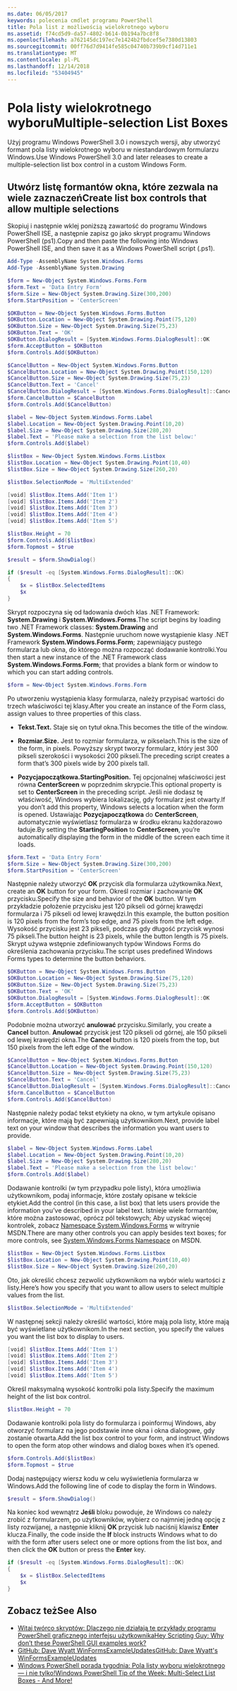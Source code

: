 ```yaml
---
ms.date: 06/05/2017
keywords: polecenia cmdlet programu PowerShell
title: Pola list z możliwością wielokrotnego wyboru
ms.assetid: f74cd5d9-da57-4802-b614-0b194a7bc8f8
ms.openlocfilehash: a762145dc197ec7e1424b2fbdcef5e7380d13803
ms.sourcegitcommit: 00ff76d7d9414fe585c04740b739b9cf14d711e1
ms.translationtype: MT
ms.contentlocale: pl-PL
ms.lasthandoff: 12/14/2018
ms.locfileid: "53404945"
---
```

# <a name="multiple-selection-list-boxes"></a><span data-ttu-id="9dba7-103">Pola listy wielokrotnego wyboru</span><span class="sxs-lookup"><span data-stu-id="9dba7-103">Multiple-selection List Boxes</span></span>

<span data-ttu-id="9dba7-104">Użyj programu Windows PowerShell 3.0 i nowszych wersji, aby utworzyć formant pola listy wielokrotnego wyboru w niestandardowym formularzu Windows.</span><span class="sxs-lookup"><span data-stu-id="9dba7-104">Use Windows PowerShell 3.0 and later releases to create a multiple-selection list box control in a custom Windows Form.</span></span>

## <a name="create-list-box-controls-that-allow-multiple-selections"></a><span data-ttu-id="9dba7-105">Utwórz listę formantów okna, które zezwala na wiele zaznaczeń</span><span class="sxs-lookup"><span data-stu-id="9dba7-105">Create list box controls that allow multiple selections</span></span>

<span data-ttu-id="9dba7-106">Skopiuj i następnie wklej poniższą zawartość do programu Windows PowerShell ISE, a następnie zapisz go jako skrypt programu Windows PowerShell (ps1).</span><span class="sxs-lookup"><span data-stu-id="9dba7-106">Copy and then paste the following into Windows PowerShell ISE, and then save it as a Windows PowerShell script (.ps1).</span></span>

```powershell
Add-Type -AssemblyName System.Windows.Forms
Add-Type -AssemblyName System.Drawing

$form = New-Object System.Windows.Forms.Form
$form.Text = 'Data Entry Form'
$form.Size = New-Object System.Drawing.Size(300,200)
$form.StartPosition = 'CenterScreen'

$OKButton = New-Object System.Windows.Forms.Button
$OKButton.Location = New-Object System.Drawing.Point(75,120)
$OKButton.Size = New-Object System.Drawing.Size(75,23)
$OKButton.Text = 'OK'
$OKButton.DialogResult = [System.Windows.Forms.DialogResult]::OK
$form.AcceptButton = $OKButton
$form.Controls.Add($OKButton)

$CancelButton = New-Object System.Windows.Forms.Button
$CancelButton.Location = New-Object System.Drawing.Point(150,120)
$CancelButton.Size = New-Object System.Drawing.Size(75,23)
$CancelButton.Text = 'Cancel'
$CancelButton.DialogResult = [System.Windows.Forms.DialogResult]::Cancel
$form.CancelButton = $CancelButton
$form.Controls.Add($CancelButton)

$label = New-Object System.Windows.Forms.Label
$label.Location = New-Object System.Drawing.Point(10,20)
$label.Size = New-Object System.Drawing.Size(280,20)
$label.Text = 'Please make a selection from the list below:'
$form.Controls.Add($label)

$listBox = New-Object System.Windows.Forms.Listbox
$listBox.Location = New-Object System.Drawing.Point(10,40)
$listBox.Size = New-Object System.Drawing.Size(260,20)

$listBox.SelectionMode = 'MultiExtended'

[void] $listBox.Items.Add('Item 1')
[void] $listBox.Items.Add('Item 2')
[void] $listBox.Items.Add('Item 3')
[void] $listBox.Items.Add('Item 4')
[void] $listBox.Items.Add('Item 5')

$listBox.Height = 70
$form.Controls.Add($listBox)
$form.Topmost = $true

$result = $form.ShowDialog()

if ($result -eq [System.Windows.Forms.DialogResult]::OK)
{
    $x = $listBox.SelectedItems
    $x
}
```

<span data-ttu-id="9dba7-107">Skrypt rozpoczyna się od ładowania dwóch klas .NET Framework: **System.Drawing** i **System.Windows.Forms**.</span><span class="sxs-lookup"><span data-stu-id="9dba7-107">The script begins by loading two .NET Framework classes: **System.Drawing** and **System.Windows.Forms**.</span></span> <span data-ttu-id="9dba7-108">Następnie uruchom nowe wystąpienie klasy .NET Framework **System.Windows.Forms.Form**; zapewniający pustego formularza lub okna, do którego można rozpocząć dodawanie kontrolki.</span><span class="sxs-lookup"><span data-stu-id="9dba7-108">You then start a new instance of the .NET Framework class **System.Windows.Forms.Form**; that provides a blank form or window to which you can start adding controls.</span></span>

```powershell
$form = New-Object System.Windows.Forms.Form
```

<span data-ttu-id="9dba7-109">Po utworzeniu wystąpienia klasy formularza, należy przypisać wartości do trzech właściwości tej klasy.</span><span class="sxs-lookup"><span data-stu-id="9dba7-109">After you create an instance of the Form class, assign values to three properties of this class.</span></span>

- <span data-ttu-id="9dba7-110">**Tekst.**</span><span class="sxs-lookup"><span data-stu-id="9dba7-110">**Text.**</span></span> <span data-ttu-id="9dba7-111">Staje się on tytuł okna.</span><span class="sxs-lookup"><span data-stu-id="9dba7-111">This becomes the title of the window.</span></span>

- <span data-ttu-id="9dba7-112">**Rozmiar.**</span><span class="sxs-lookup"><span data-stu-id="9dba7-112">**Size.**</span></span> <span data-ttu-id="9dba7-113">Jest to rozmiar formularza, w pikselach.</span><span class="sxs-lookup"><span data-stu-id="9dba7-113">This is the size of the form, in pixels.</span></span> <span data-ttu-id="9dba7-114">Powyższy skrypt tworzy formularz, który jest 300 pikseli szerokości i wysokości 200 pikseli.</span><span class="sxs-lookup"><span data-stu-id="9dba7-114">The preceding script creates a form that’s 300 pixels wide by 200 pixels tall.</span></span>

- <span data-ttu-id="9dba7-115">**Pozycjapoczątkowa.**</span><span class="sxs-lookup"><span data-stu-id="9dba7-115">**StartingPosition.**</span></span> <span data-ttu-id="9dba7-116">Tej opcjonalnej właściwości jest równa **CenterScreen** w poprzednim skrypcie.</span><span class="sxs-lookup"><span data-stu-id="9dba7-116">This optional property is set to **CenterScreen** in the preceding script.</span></span> <span data-ttu-id="9dba7-117">Jeśli nie dodasz tę właściwość, Windows wybiera lokalizację, gdy formularz jest otwarty.</span><span class="sxs-lookup"><span data-stu-id="9dba7-117">If you don’t add this property, Windows selects a location when the form is opened.</span></span> <span data-ttu-id="9dba7-118">Ustawiając **Pozycjapoczątkowa** do **CenterScreen**, automatycznie wyświetlasz formularza w środku ekranu każdorazowo ładuje.</span><span class="sxs-lookup"><span data-stu-id="9dba7-118">By setting the **StartingPosition** to **CenterScreen**, you’re automatically displaying the form in the middle of the screen each time it loads.</span></span>

```powershell
$form.Text = 'Data Entry Form'
$form.Size = New-Object System.Drawing.Size(300,200)
$form.StartPosition = 'CenterScreen'
```

<span data-ttu-id="9dba7-119">Następnie należy utworzyć **OK** przycisk dla formularza użytkownika.</span><span class="sxs-lookup"><span data-stu-id="9dba7-119">Next, create an **OK** button for your form.</span></span> <span data-ttu-id="9dba7-120">Określ rozmiar i zachowanie **OK** przycisku.</span><span class="sxs-lookup"><span data-stu-id="9dba7-120">Specify the size and behavior of the **OK** button.</span></span> <span data-ttu-id="9dba7-121">W tym przykładzie położenie przycisku jest 120 pikseli od górnej krawędzi formularza i 75 pikseli od lewej krawędzi.</span><span class="sxs-lookup"><span data-stu-id="9dba7-121">In this example, the button position is 120 pixels from the form’s top edge, and 75 pixels from the left edge.</span></span> <span data-ttu-id="9dba7-122">Wysokość przycisku jest 23 pikseli, podczas gdy długość przycisk wynosi 75 pikseli.</span><span class="sxs-lookup"><span data-stu-id="9dba7-122">The button height is 23 pixels, while the button length is 75 pixels.</span></span> <span data-ttu-id="9dba7-123">Skrypt używa wstępnie zdefiniowanych typów Windows Forms do określenia zachowania przycisku.</span><span class="sxs-lookup"><span data-stu-id="9dba7-123">The script uses predefined Windows Forms types to determine the button behaviors.</span></span>

```powershell
$OKButton = New-Object System.Windows.Forms.Button
$OKButton.Location = New-Object System.Drawing.Size(75,120)
$OKButton.Size = New-Object System.Drawing.Size(75,23)
$OKButton.Text = 'OK'
$OKButton.DialogResult = [System.Windows.Forms.DialogResult]::OK
$form.AcceptButton = $OKButton
$form.Controls.Add($OKButton)
```

<span data-ttu-id="9dba7-124">Podobnie można utworzyć **anulować** przycisku.</span><span class="sxs-lookup"><span data-stu-id="9dba7-124">Similarly, you create a **Cancel** button.</span></span> <span data-ttu-id="9dba7-125">**Anulować** przycisk jest 120 pikseli od górnej, ale 150 pikseli od lewej krawędzi okna.</span><span class="sxs-lookup"><span data-stu-id="9dba7-125">The **Cancel** button is 120 pixels from the top, but 150 pixels from the left edge of the window.</span></span>

```powershell
$CancelButton = New-Object System.Windows.Forms.Button
$CancelButton.Location = New-Object System.Drawing.Point(150,120)
$CancelButton.Size = New-Object System.Drawing.Size(75,23)
$CancelButton.Text = 'Cancel'
$CancelButton.DialogResult = [System.Windows.Forms.DialogResult]::Cancel
$form.CancelButton = $CancelButton
$form.Controls.Add($CancelButton)
```

<span data-ttu-id="9dba7-126">Następnie należy podać tekst etykiety na okno, w tym artykule opisano informacje, które mają być zapewniają użytkownikom.</span><span class="sxs-lookup"><span data-stu-id="9dba7-126">Next, provide label text on your window that describes the information you want users to provide.</span></span>

```powershell
$label = New-Object System.Windows.Forms.Label
$label.Location = New-Object System.Drawing.Point(10,20)
$label.Size = New-Object System.Drawing.Size(280,20)
$label.Text = 'Please make a selection from the list below:'
$form.Controls.Add($label)
```

<span data-ttu-id="9dba7-127">Dodawanie kontrolki (w tym przypadku pole listy), która umożliwia użytkownikom, podaj informacje, które zostały opisane w tekście etykiet.</span><span class="sxs-lookup"><span data-stu-id="9dba7-127">Add the control (in this case, a list box) that lets users provide the information you’ve described in your label text.</span></span> <span data-ttu-id="9dba7-128">Istnieje wiele formantów, które można zastosować, oprócz pól tekstowych; Aby uzyskać więcej kontrolek, zobacz [Namespace System.Windows.Forms](https://msdn.microsoft.com/library/k50ex0x9(v=vs.110).aspx) w witrynie MSDN.</span><span class="sxs-lookup"><span data-stu-id="9dba7-128">There are many other controls you can apply besides text boxes; for more controls, see [System.Windows.Forms Namespace](https://msdn.microsoft.com/library/k50ex0x9(v=vs.110).aspx) on MSDN.</span></span>

```powershell
$listBox = New-Object System.Windows.Forms.Listbox
$listBox.Location = New-Object System.Drawing.Point(10,40)
$listBox.Size = New-Object System.Drawing.Size(260,20)
```

<span data-ttu-id="9dba7-129">Oto, jak określić chcesz zezwolić użytkownikom na wybór wielu wartości z listy.</span><span class="sxs-lookup"><span data-stu-id="9dba7-129">Here’s how you specify that you want to allow users to select multiple values from the list.</span></span>

```powershell
$listBox.SelectionMode = 'MultiExtended'
```

<span data-ttu-id="9dba7-130">W następnej sekcji należy określić wartości, które mają pola listy, które mają być wyświetlane użytkownikom.</span><span class="sxs-lookup"><span data-stu-id="9dba7-130">In the next section, you specify the values you want the list box to display to users.</span></span>

```powershell
[void] $listBox.Items.Add('Item 1')
[void] $listBox.Items.Add('Item 2')
[void] $listBox.Items.Add('Item 3')
[void] $listBox.Items.Add('Item 4')
[void] $listBox.Items.Add('Item 5')
```

<span data-ttu-id="9dba7-131">Określ maksymalną wysokość kontrolki pola listy.</span><span class="sxs-lookup"><span data-stu-id="9dba7-131">Specify the maximum height of the list box control.</span></span>

```powershell
$listBox.Height = 70
```

<span data-ttu-id="9dba7-132">Dodawanie kontrolki pola listy do formularza i poinformuj Windows, aby otworzyć formularz na jego podstawie inne okna i okna dialogowe, gdy zostanie otwarta.</span><span class="sxs-lookup"><span data-stu-id="9dba7-132">Add the list box control to your form, and instruct Windows to open the form atop other windows and dialog boxes when it’s opened.</span></span>

```powershell
$form.Controls.Add($listBox)
$form.Topmost = $true
```

<span data-ttu-id="9dba7-133">Dodaj następujący wiersz kodu w celu wyświetlenia formularza w Windows.</span><span class="sxs-lookup"><span data-stu-id="9dba7-133">Add the following line of code to display the form in Windows.</span></span>

```powershell
$result = $form.ShowDialog()
```

<span data-ttu-id="9dba7-134">Na koniec kod wewnątrz **Jeśli** bloku powoduje, że Windows co należy zrobić z formularzem, po użytkowników, wybierz co najmniej jedną opcję z listy rozwijanej, a następnie kliknij **OK** przycisk lub naciśnij klawisz **Enter**  klucza.</span><span class="sxs-lookup"><span data-stu-id="9dba7-134">Finally, the code inside the **If** block instructs Windows what to do with the form after users select one or more options from the list box, and then click the **OK** button or press the **Enter** key.</span></span>

```powershell
if ($result -eq [System.Windows.Forms.DialogResult]::OK)
{
    $x = $listBox.SelectedItems
    $x
}
```

## <a name="see-also"></a><span data-ttu-id="9dba7-135">Zobacz też</span><span class="sxs-lookup"><span data-stu-id="9dba7-135">See Also</span></span>

- [<span data-ttu-id="9dba7-136">Witaj twórco skryptów:  Dlaczego nie działają te przykłady programu PowerShell graficznego interfejsu użytkownika</span><span class="sxs-lookup"><span data-stu-id="9dba7-136">Hey Scripting Guy:  Why don’t these PowerShell GUI examples work?</span></span>](https://go.microsoft.com/fwlink/?LinkId=506644)
- [<span data-ttu-id="9dba7-137">GitHub: Dave Wyatt WinFormsExampleUpdates</span><span class="sxs-lookup"><span data-stu-id="9dba7-137">GitHub: Dave Wyatt's WinFormsExampleUpdates</span></span>](https://github.com/dlwyatt/WinFormsExampleUpdates)
- [<span data-ttu-id="9dba7-138">Windows PowerShell porada tygodnia:  Pola listy wyboru wielokrotnego — i nie tylko!</span><span class="sxs-lookup"><span data-stu-id="9dba7-138">Windows PowerShell Tip of the Week:  Multi-Select List Boxes - And More!</span></span>](https://technet.microsoft.com/library/ff730950.aspx)